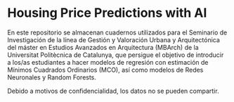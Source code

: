 # Housing Price Predictions with AI
En este repositorio se almacenan cuadernos utilizados para el Seminario de Investigación de la línea de Gestión y Valoración Urbana y Arquitectónica del máster en Estudios Avanzados en Arquitectura (MBArch) de la Universitat Politècnica de Catalunya, que persigue el objetivo 
de introducir a los/as estudiantes a hacer modelos de regresión con estimación de Mínimos Cuadrados Ordinarios (MCO), así como modelos de Redes Neuronales y Random Forests.

Debido a motivos de confidencialidad, los datos no se pueden compartir.
